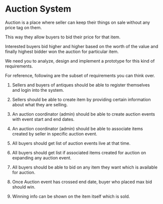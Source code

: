 # **Auction System**

Auction is a place where seller can keep their things on sale without any price tag on them. 

This way they allow buyers to bid their price for that item. 

Interested buyers bid higher and higher based on the worth of the value and finally highest bidder won the auction for particular item. 

We need you to analyze, design and implement a prototype for this kind of requirements.

For reference, following are the subset of requirements you can think over.

1. Sellers and buyers of antiques should be able to register themselves and login into the system.

2. Sellers should be able to create item by providing certain information about what they are selling.

3. An auction coordinator (admin) should be able to create auction events with event start and end dates.

4. An auction coordinator (admin) should be able to associate items created by seller in specific auction event.

5. All buyers should get list of auction events live at that time.

6. All buyers should get list if associated items created for auction on expanding any auction event.

7. All buyers should be able to bid on any item they want which is available for auction.

8. Once Auction event has crossed end date, buyer who placed max bid should win.

9. Winning info can be shown on the item itself which is sold.
